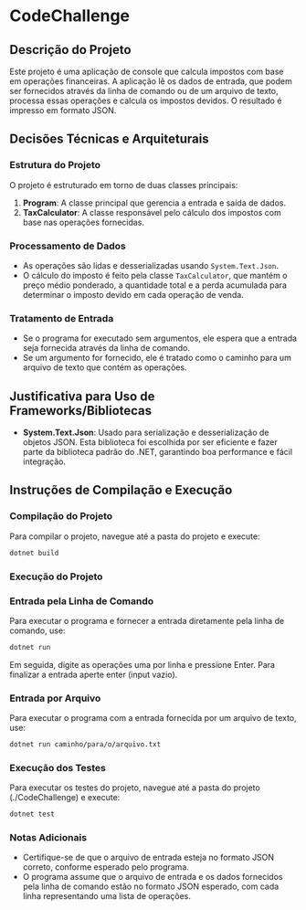 # CodeChallenge

## Descrição do Projeto

Este projeto é uma aplicação de console que calcula impostos com base em operações financeiras. A aplicação lê os dados de entrada, que podem ser fornecidos através da linha de comando ou de um arquivo de texto, processa essas operações e calcula os impostos devidos. O resultado é impresso em formato JSON.

## Decisões Técnicas e Arquiteturais

### Estrutura do Projeto

O projeto é estruturado em torno de duas classes principais:

1. **Program**: A classe principal que gerencia a entrada e saída de dados.
2. **TaxCalculator**: A classe responsável pelo cálculo dos impostos com base nas operações fornecidas.

### Processamento de Dados

- As operações são lidas e desserializadas usando `System.Text.Json`.
- O cálculo do imposto é feito pela classe `TaxCalculator`, que mantém o preço médio ponderado, a quantidade total e a perda acumulada para determinar o imposto devido em cada operação de venda.

### Tratamento de Entrada

- Se o programa for executado sem argumentos, ele espera que a entrada seja fornecida através da linha de comando.
- Se um argumento for fornecido, ele é tratado como o caminho para um arquivo de texto que contém as operações.

## Justificativa para Uso de Frameworks/Bibliotecas

- **System.Text.Json**: Usado para serialização e desserialização de objetos JSON. Esta biblioteca foi escolhida por ser eficiente e fazer parte da biblioteca padrão do .NET, garantindo boa performance e fácil integração.

## Instruções de Compilação e Execução

### Compilação do Projeto

Para compilar o projeto, navegue até a pasta do projeto e execute:

```bash
dotnet build
```

### Execução do Projeto

### Entrada pela Linha de Comando

Para executar o programa e fornecer a entrada diretamente pela linha de comando, use:

```bash
dotnet run
```

Em seguida, digite as operações uma por linha e pressione Enter. Para finalizar a entrada aperte enter (input vazio).

### Entrada por Arquivo

Para executar o programa com a entrada fornecida por um arquivo de texto, use:

```bash
dotnet run caminho/para/o/arquivo.txt
```

### Execução dos Testes

Para executar os testes do projeto, navegue até a pasta do projeto (./CodeChallenge) e execute:

```bash
dotnet test
```

### Notas Adicionais

- Certifique-se de que o arquivo de entrada esteja no formato JSON correto, conforme esperado pelo programa.
- O programa assume que o arquivo de entrada e os dados fornecidos pela linha de comando estão no formato JSON esperado, com cada linha representando uma lista de operações.
